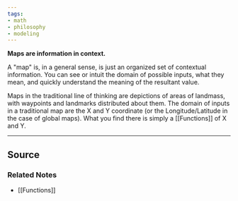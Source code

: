 ```yaml
---
tags:
- math
- philosophy
- modeling
---
```

**Maps are information in context.**

A "map" is, in a general sense, is just an organized set of contextual information. You can see or intuit the domain of possible inputs, what they mean, and quickly understand the meaning of the resultant value. 

Maps in the traditional line of thinking are depictions of areas of landmass, with waypoints and landmarks distributed about them. The domain of inputs in a traditional map are the X and Y coordinate (or the Longitude/Latitude in the case of global maps). What you find there is simply a [[Functions]] of X and Y.

---

## Source


### Related Notes
- [[Functions]]